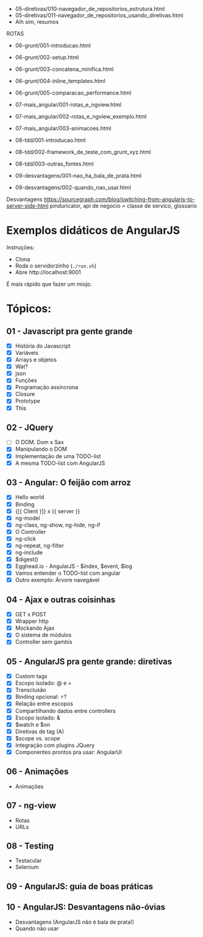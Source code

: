 * 05-diretivas/010-navegador_de_repositorios_estrutura.html
* 05-diretivas/011-navegador_de_repositorios_usando_diretivas.html
* Aih sim, resumos

ROTAS

* 06-grunt/001-introducao.html
* 06-grunt/002-setup.html
* 06-grunt/003-concatena_minifica.html
* 06-grunt/004-inline_templates.html
* 06-grunt/005-comparacao_performance.html

* 07-mais_angular/001-rotas_e_ngview.html
* 07-mais_angular/002-rotas_e_ngview_exemplo.html
* 07-mais_angular/003-animacoes.html

* 08-tdd/001-introducao.html
* 08-tdd/002-framework_de_teste_com_grunt_xyz.html
* 08-tdd/003-outras_fontes.html

* 09-desvantagens/001-nao_ha_bala_de_prata.html
* 09-desvantagens/002-quando_nao_usar.html

Desvantagens https://sourcegraph.com/blog/switching-from-angularjs-to-server-side-html
pinduricator, api de negocio = classe de servico, glossario

# Exemplos didáticos de AngularJS

Instruções:

* Clona
* Roda o servidorzinho (`./run.sh`)
* Abre http://localhost:9001

É mais rápido que fazer um miojo.

# Tópicos:

## 01 - Javascript pra gente grande

- [x] História do Javascript
- [x] Variáveis
- [x] Arrays e objetos
- [x] Wat?
- [x] json
- [x] Funções
- [x] Programação assíncrona
- [x] Closure
- [x] Prototype
- [x] This

## 02 - JQuery

- [ ] O DOM. Dom x Sax
- [x] Manipulando o DOM
- [x] Implementação de uma TODO-list
- [x] A mesma TODO-list com AngularJS

## 03 - Angular: O feijão com arroz

- [x] Hello world
- [x] Binding
- [x] {[{ Client }]} x {{ server }}
- [x] ng-model
- [x] ng-class, ng-show, ng-hide, ng-if
- [x] O Controller
- [x] ng-click
- [x] ng-repeat, ng-filter
- [x] ng-include
- [x] $digest()
- [x] Egghead.io - AngularJS - $index, $event, $log
- [x] Vamos entender o TODO-list com angular
- [x] Outro exemplo: Árvore navegável

## 04 - Ajax e outras coisinhas

- [x] GET x POST
- [x] Wrapper http
- [x] Mockando Ajax
- [x] O sistema de módulos
- [x] Controller sem gambis

## 05 - AngularJS pra gente grande: diretivas

- [x] Custom tags
- [x] Escopo isolado: @ e =
- [x] Transclusão
- [x] Binding opcional: =?
- [x] Relação entre escopos
- [x] Compartilhando dados entre controllers
- [x] Escopo isolado: &
- [x] $watch e $on
- [x] Diretivas de tag (A)
- [x] $scope vs. scope
- [x] Integração com plugins JQuery
- [x] Componentes prontos pra usar: AngularUI

## 06 - Animações
* Animações

## 07 - ng-view
* Rotas
* URLs

## 08 - Testing
* Testacular
* Selenium

## 09 - AngularJS: guia de boas práticas

## 10 - AngularJS: Desvantagens não-óvias

* Desvantagens (AngularJS não é bala de prata!)
* Quando não usar
